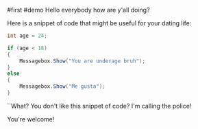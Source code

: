 #first #demo
Hello everybody how are y'all doing?

Here is a snippet of code that might be useful for your dating life:
``` C#
int age = 24;

if (age < 18)
{
	Messagebox.Show("You are underage bruh");
}
else
{
	Messagebox.Show("Me gusta");
}
```

``What? You don't like this snippet of code? I'm calling the police!

You're welcome!